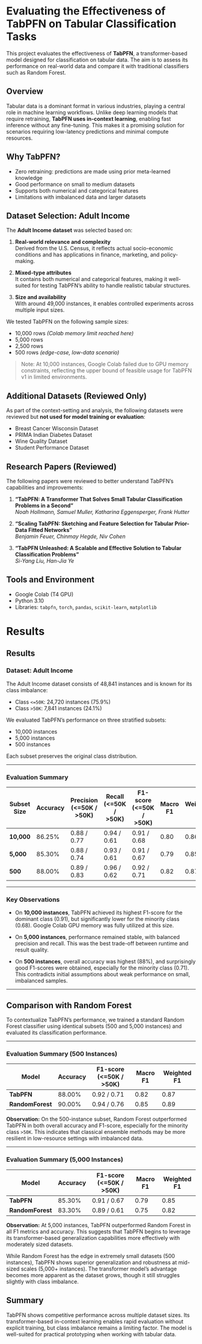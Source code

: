 # Evaluating the Effectiveness of TabPFN on Tabular Classification Tasks

This project evaluates the effectiveness of **TabPFN**, a transformer-based model designed for classification on tabular data. The aim is to assess its performance on real-world data and compare it with traditional classifiers such as Random Forest.

## Overview

Tabular data is a dominant format in various industries, playing a central role in machine learning workflows. Unlike deep learning models that require retraining, **TabPFN uses in-context learning**, enabling fast inference without any fine-tuning. This makes it a promising solution for scenarios requiring low-latency predictions and minimal compute resources.

## Why TabPFN?

- Zero retraining: predictions are made using prior meta-learned knowledge  
- Good performance on small to medium datasets  
- Supports both numerical and categorical features  
- Limitations with imbalanced data and larger datasets

## Dataset Selection: Adult Income

The **Adult Income dataset** was selected based on:

1. **Real-world relevance and complexity**  
   Derived from the U.S. Census, it reflects actual socio-economic conditions and has applications in finance, marketing, and policy-making.

2. **Mixed-type attributes**  
   It contains both numerical and categorical features, making it well-suited for testing TabPFN’s ability to handle realistic tabular structures.

3. **Size and availability**  
   With around 49,000 instances, it enables controlled experiments across multiple input sizes.

We tested TabPFN on the following sample sizes:
- 10,000 rows *(Colab memory limit reached here)*
- 5,000 rows  
- 2,500 rows  
- 500 rows *(edge-case, low-data scenario)*

> Note: At 10,000 instances, Google Colab failed due to GPU memory constraints, reflecting the upper bound of feasible usage for TabPFN v1 in limited environments.

## Additional Datasets (Reviewed Only)

As part of the context-setting and analysis, the following datasets were reviewed but **not used for model training or evaluation**:

- Breast Cancer Wisconsin Dataset  
- PRIMA Indian Diabetes Dataset  
- Wine Quality Dataset  
- Student Performance Dataset

## Research Papers (Reviewed)

The following papers were reviewed to better understand TabPFN’s capabilities and improvements:

1. **“TabPFN: A Transformer That Solves Small Tabular Classification Problems in a Second”**  
   *Noah Hollmann, Samuel Muller, Katharina Eggensperger, Frank Hutter*

2. **“Scaling TabPFN: Sketching and Feature Selection for Tabular Prior-Data Fitted Networks”**  
   *Benjamin Feuer, Chinmay Hegde, Niv Cohen*

3. **“TabPFN Unleashed: A Scalable and Effective Solution to Tabular Classification Problems”**  
   *Si-Yang Liu, Han-Jia Ye*

## Tools and Environment

- Google Colab (T4 GPU)  
- Python 3.10  
- Libraries: `tabpfn`, `torch`, `pandas`, `scikit-learn`, `matplotlib`


# Results

## Results

### Dataset: Adult Income

The Adult Income dataset consists of 48,841 instances and is known for its class imbalance:
- Class `<=50K`: 24,720 instances (75.9%)
- Class `>50K`: 7,841 instances (24.1%)

We evaluated TabPFN’s performance on three stratified subsets:
- 10,000 instances
- 5,000 instances
- 500 instances

Each subset preserves the original class distribution.

---

### Evaluation Summary

| Subset Size | Accuracy | Precision (<=50K / >50K) | Recall (<=50K / >50K) | F1-score (<=50K / >50K) | Macro F1 | Weighted F1 |
|-------------|----------|---------------------------|------------------------|--------------------------|-----------|--------------|
| **10,000**  | 86.25%   | 0.88 / 0.77               | 0.94 / 0.61            | 0.91 / 0.68              | 0.80      | 0.86         |
| **5,000**   | 85.30%   | 0.88 / 0.74               | 0.93 / 0.61            | 0.91 / 0.67              | 0.79      | 0.85         |
| **500**     | 88.00%   | 0.89 / 0.83               | 0.96 / 0.62            | 0.92 / 0.71              | 0.82      | 0.87         |

---

### Key Observations

- On **10,000 instances**, TabPFN achieved its highest F1-score for the dominant class (0.91), but significantly lower for the minority class (0.68). Google Colab GPU memory was fully utilized at this size.

- On **5,000 instances**, performance remained stable, with balanced precision and recall. This was the best trade-off between runtime and result quality.

- On **500 instances**, overall accuracy was highest (88%), and surprisingly good F1-scores were obtained, especially for the minority class (0.71). This contradicts initial assumptions about weak performance on small, imbalanced samples.

---
## Comparison with Random Forest

To contextualize TabPFN’s performance, we trained a standard Random Forest classifier using identical subsets (500 and 5,000 instances) and evaluated its classification performance.

---

### Evaluation Summary (500 Instances)

| Model        | Accuracy | F1-score (<=50K / >50K) | Macro F1 | Weighted F1 |
|--------------|----------|--------------------------|----------|--------------|
| **TabPFN**   | 88.00%   | 0.92 / 0.71              | 0.82     | 0.87         |
| **RandomForest** | 90.00%   | 0.94 / 0.76              | 0.85     | 0.89         |

**Observation:** On the 500-instance subset, Random Forest outperformed TabPFN in both overall accuracy and F1-score, especially for the minority class `>50K`. This indicates that classical ensemble methods may be more resilient in low-resource settings with imbalanced data.

---

### Evaluation Summary (5,000 Instances)

| Model        | Accuracy | F1-score (<=50K / >50K) | Macro F1 | Weighted F1 |
|--------------|----------|--------------------------|----------|--------------|
| **TabPFN**   | 85.30%   | 0.91 / 0.67              | 0.79     | 0.85         |
| **RandomForest** | 83.30%   | 0.89 / 0.61              | 0.75     | 0.82         |

**Observation:** At 5,000 instances, TabPFN outperformed Random Forest in all F1 metrics and accuracy. This suggests that TabPFN begins to leverage its transformer-based generalization capabilities more effectively with moderately sized datasets.


While Random Forest has the edge in extremely small datasets (500 instances), TabPFN shows superior generalization and robustness at mid-sized scales (5,000+ instances). The transformer model’s advantage becomes more apparent as the dataset grows, though it still struggles slightly with class imbalance.

## Summary

TabPFN shows competitive performance across multiple dataset sizes. Its transformer-based in-context learning enables rapid evaluation without explicit training, but class imbalance remains a limiting factor. The model is well-suited for practical prototyping when working with tabular data.

